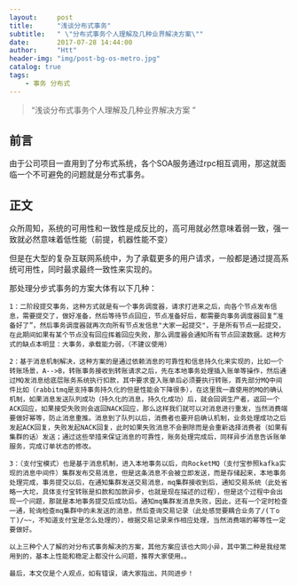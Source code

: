 ```yaml
---
layout:     post
title:      "浅谈分布式事务"
subtitle:   " \"分布式事务个人理解及几种业界解决方案\""
date:       2017-07-28 14:44:00
author:     "Htt"
header-img: "img/post-bg-os-metro.jpg"
catalog: true
tags:
    - 事务 分布式
---
```

> “浅谈分布式事务个人理解及几种业界解决方案 ”
## 前言
由于公司项目一直用到了分布式系统，各个SOA服务通过rpc相互调用，那这就面临一个不可避免的问题就是分布式事务。
## 正文
众所周知，系统的可用性和一致性是成反比的，高可用就必然意味着弱一致，强一致就必然意味着低性能（前提，机器性能不变）

但是在大型的复杂互联网系统中，为了承载更多的用户请求，一般都是通过提高系统可用性，同时最求最终一致性来实现的。

那处理分步式事务的方案大体有以下几种：

    1：二阶段提交事务，这种方式就是有一个事务调度器，请求打进来之后，向各个节点发布信息，需要提交了，做好准备，然后等待节点回应，节点准备好后，都需要向事务调度器回复“准备好了”，然后事务调度器就再次向所有节点发信息"大家一起提交"，于是所有节点一起提交，在此期间如果有某个节点没有回应挥着回应失败，那么调度器会通知所有节点回滚数据。这种方式的缺点本明显：大事务，承载能力弱，（不建议使用）

    2：基于消息机制解决，这种方案的是通过依赖消息的可靠性和信息持久化来实现的，比如一个转账场景，A-->B，转账事务接收到转账请求之后，先在本地事务处理插入账单等操作，然后通过MQ发消息给底层账务系统执行扣款，其中要求查入账单后必须要执行转账，首先部分MQ中间件比如（rabbitmq是支持事务持久化的但是性能会下降很多），在这里我一直使用的MQ的确认机制，如果消息发送队列成功（持久化的消息，持久化成功）后，就会回调生产者，返回一个ACK回应，如果接受失败则会返回NACK回应，那么这样我们就可以对消息进行重发，当然消费端要做好幂等，防止消息重推。消息到了队列以后，消费者也要开启确认机制，业务处理成功之后发起ACK回复，失败发起NACK回复，此时如果失败消息不会删除而是会重新选择消费者（如果有集群的话）发送；通过这些举措来保证消息的可靠性，账务处理完成后，同样异步消息告诉账单服务，完成订单状态的修改。

    3：（支付宝模式）也是基于消息机制，进入本地事务以后，向RocketMQ（支付宝参照kafka实现的消息中间件）集群发布交易消息，但是这条消息不会被立即发送，而是存储起来，本地事务处理完成，事务提交以后，在通知集群发送交易消息，mq集群接收到后，通知交易系统（此处省略一大坨，具体支付宝转账是扣款和加款异步，也就是现在描述的过程），但是这个过程中会出现一个问题，那就是本地事务提交后成功后。通知mq集群发消息失败，因此，还有一个定时检查一通，轮询检查mq集群中的未发送的消息，然后查询交易记录（此处感觉要耦合业务了/(ㄒoㄒ)/~~，不知道支付宝是怎么处理的），根据交易记录来作相应处理，当然消费端的幂等性一定要做好。

    以上三种个人了解的对分布式事务解决的方案，其他方案应该也大同小异，其中第二种是我经常用到的，基本上性能和稳定上都没什么问题，推荐大家使用。。

    最后，本文仅是个人观点，如有错误，请大家指出，共同进步！

